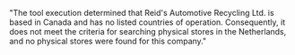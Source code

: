 "The tool execution determined that Reid's Automotive Recycling Ltd. is based in Canada and has no listed countries of operation. Consequently, it does not meet the criteria for searching physical stores in the Netherlands, and no physical stores were found for this company."